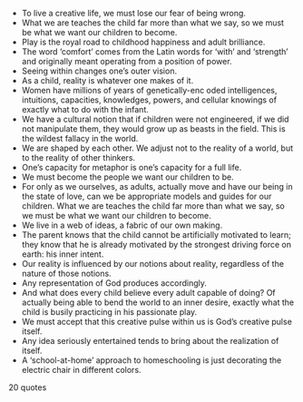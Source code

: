  - To live a creative life, we must lose our fear of being wrong.
 - What we are teaches the child far more than what we say, so we must be what we want our children to become.
 - Play is the royal road to childhood happiness and adult brilliance.
 - The word ‘comfort’ comes from the Latin words for ‘with’ and ‘strength’ and originally meant operating from a position of power.
 - Seeing within changes one’s outer vision.
 - As a child, reality is whatever one makes of it.
 - Women have millions of years of genetically-enc oded intelligences, intuitions, capacities, knowledges, powers, and cellular knowings of exactly what to do with the infant.
 - We have a cultural notion that if children were not engineered, if we did not manipulate them, they would grow up as beasts in the field. This is the wildest fallacy in the world.
 - We are shaped by each other. We adjust not to the reality of a world, but to the reality of other thinkers.
 - One’s capacity for metaphor is one’s capacity for a full life.
 - We must become the people we want our children to be.
 - For only as we ourselves, as adults, actually move and have our being in the state of love, can we be appropriate models and guides for our children. What we are teaches the child far more than what we say, so we must be what we want our children to become.
 - We live in a web of ideas, a fabric of our own making.
 - The parent knows that the child cannot be artificially motivated to learn; they know that he is already motivated by the strongest driving force on earth: his inner intent.
 - Our reality is influenced by our notions about reality, regardless of the nature of those notions.
 - Any representation of God produces accordingly.
 - And what does every child believe every adult capable of doing? Of actually being able to bend the world to an inner desire, exactly what the child is busily practicing in his passionate play.
 - We must accept that this creative pulse within us is God’s creative pulse itself.
 - Any idea seriously entertained tends to bring about the realization of itself.
 - A ‘school-at-home’ approach to homeschooling is just decorating the electric chair in different colors.

20 quotes